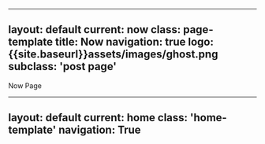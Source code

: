 
---
layout: default
current: now
class: page-template
title: Now
navigation: true
logo: {{site.baseurl}}assets/images/ghost.png
subclass: 'post page'
---

Now Page

---
layout: default
current: home
class: 'home-template'
navigation: True
---